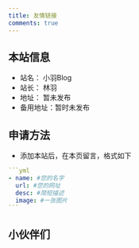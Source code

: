```yaml
---
title: 友情链接
comments: true
---
```


## 本站信息
- 站名： 小羽Blog
- 站长： 林羽
- 地址： 暂未发布
- 备用地址：暂时未发布

## 申请方法
- 添加本站后，在本页留言，格式如下

~~~yml
```yml
- name: #您的名字
  url: #您的网址
  desc: #简短描述
  image: #一张图片
```
~~~

## 小伙伴们

[//]: # ({% friendsLink friend/_data.yml %})
